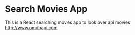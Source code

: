 # Search Movies App
This is a React searching movies app to look over api movies http://www.omdbapi.com
